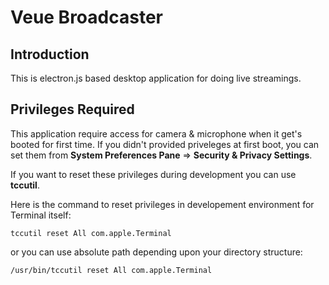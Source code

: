 # Veue Broadcaster

## Introduction

This is electron.js based desktop application for doing live streamings.

## Privileges Required

This application require access for camera & microphone when it get's booted for first time. If you didn't provided priveleges at first boot, you can set them from **System Preferences Pane** => **Security & Privacy Settings**.

If you want to reset these privileges during development you can use **tccutil**.

Here is the command to reset privileges in developement environment for Terminal itself:

`tccutil reset All com.apple.Terminal`

or you can use absolute path depending upon your directory structure:

`/usr/bin/tccutil reset All com.apple.Terminal`
